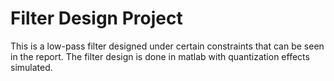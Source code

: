 # Filter Design Project

This is a low-pass filter designed under certain constraints that can be seen in the report. The filter design is done in matlab with quantization effects simulated.
